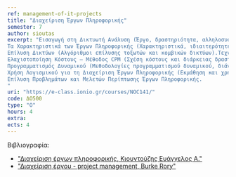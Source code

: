 ```yaml
---
ref: management-of-it-projects
title: "Διαχείριση Έργων Πληροφορικής"
semester: 7
author: sioutas
excerpt: "Εισαγωγή στη Δικτυωτή Ανάλυση (Έργο, δραστηριότητα, αλληλοσυσχετίσεις δραστηριοτήτων, τοξωτά και κομβικά δίκτυα).
Τα Χαρακτηριστικά των Έργων Πληροφορικής (Χαρακτηριστικά, ιδιαιτερότητες, κύκλος ζωής, στοιχεία κόστους, ανθρώπινο δυναμικό και εξοπλισμός).
Επίλυση Δικτύων (Αλγόριθμοι επίλυσης τοξωτών και κομβικών δικτύων).Τεχνική PERT (Κατανομή Β, κανονική κατανομή, χρήση στατιστικών πινάκων).
Ελαχιστοποίηση Κόστους – Μέθοδος CPM (Σχέση κόστους και διάρκειας δραστηριότητας, αλγόριθμος ελαχιστοποίησης κόστους, προσδιορισμός βέλτιστου χρόνου).
Προγραμματισμός Δυναμικού (Μεθοδολογίες προγραμματισμού δυναμικού, διάγραμμα Gantt, εφαρμογή heuristics, μέθοδος εξομάλυνσης δυναμικού).
Χρήση Λογισμικού για τη Διαχείριση Έργων Πληροφορικής (Εκμάθηση και χρήση εξειδικευμένου λογισμικού (MS-Project, MSIS)).
Επίλυση Προβλημάτων και Μελετών Περίπτωσης Έργων Πληροφορικής.
"
uri: "https://e-class.ionio.gr/courses/NOC141/"
code: ΔΟ500
type: "Ο"
hours: 4
extra: 
ects: 4
---
```



Βιβλιογραφία: 
  - ["Διαχείριση έργων πληροφορικής, Κιουντούζης Ευάγγελος Α."](https://service.eudoxus.gr/search/#a/id:22698/0)
  - ["Διαχείριση έργου - project management, Burke Rory"](https://service.eudoxus.gr/search/#a/id:11499/0)
  
